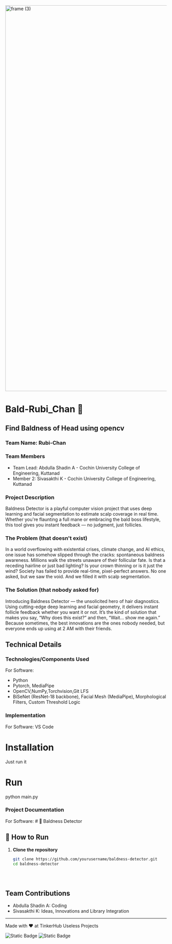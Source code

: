 <img width="3188" height="1202" alt="frame (3)" src="https://github.com/user-attachments/assets/517ad8e9-ad22-457d-9538-a9e62d137cd7" />


# Bald-Rubi_Chan 🎯


## Find Baldness of Head using opencv
### Team Name: Rubi-Chan


### Team Members
- Team Lead: Abdulla Shadin A - Cochin University College of Engineering, Kuttanad
- Member 2: Sivasakthi K - Cochin University College of Engineering, Kuttanad


### Project Description
Baldness Detector is a playful computer vision project that uses deep learning and facial segmentation to estimate scalp coverage in real time. Whether you're flaunting a full mane or embracing the bald boss lifestyle, this tool gives you instant feedback — no judgment, just follicles.

### The Problem (that doesn't exist)
In a world overflowing with existential crises, climate change, and AI ethics, one issue has somehow slipped through the cracks: spontaneous baldness awareness. Millions walk the streets unaware of their follicular fate. Is that a receding hairline or just bad lighting? Is your crown thinning or is it just the wind? Society has failed to provide real-time, pixel-perfect answers.
No one asked, but we saw the void. And we filled it with scalp segmentation.

### The Solution (that nobody asked for)
Introducing Baldness Detector — the unsolicited hero of hair diagnostics. Using cutting-edge deep learning and facial geometry, it delivers instant follicle feedback whether you want it or not. It’s the kind of solution that makes you say, “Why does this exist?” and then, “Wait… show me again.”
Because sometimes, the best innovations are the ones nobody needed, but everyone ends up using at 2 AM with their friends.

## Technical Details
### Technologies/Components Used
For Software:
- Python
- Pytorch, MediaPipe
- OpenCV,NumPy,Torchvision,Git LFS
- BiSeNet (ResNet-18 backbone), Facial Mesh (MediaPipe), Morphological Filters, Custom Threshold Logic 


### Implementation
For Software: VS Code
# Installation
Just run it

# Run
python main.py

### Project Documentation
For Software: # 🧠 Baldness Detector
## 🚀 How to Run

1. **Clone the repository**
   ```bash
   git clone https://github.com/yourusername/baldness-detector.git
   cd baldness-detector





## Team Contributions
- Abdulla Shadin A: Coding
- Sivasakthi K: Ideas, Innovations and Library Integration 

---
Made with ❤ at TinkerHub Useless Projects 

![Static Badge](https://img.shields.io/badge/TinkerHub-24?color=%23000000&link=https%3A%2F%2Fwww.tinkerhub.org%2F)
![Static Badge](https://img.shields.io/badge/UselessProjects--25-25?link=https%3A%2F%2Fwww.tinkerhub.org%2Fevents%2FQ2Q1TQKX6Q%2FUseless%2520Projects)
